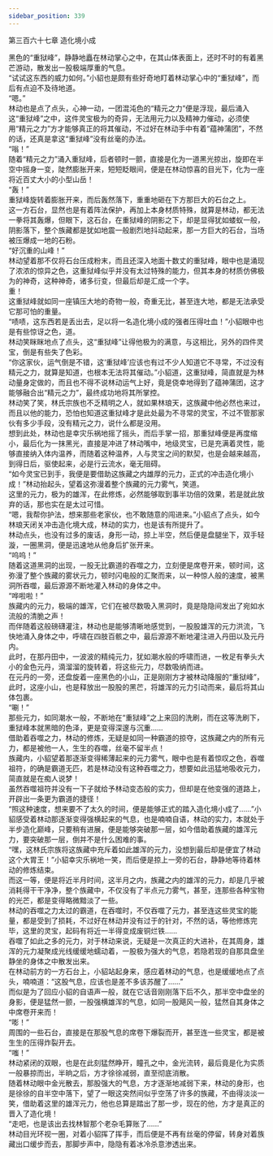 ```yaml
---
sidebar_position: 339
---
```

 第三百六十七章 造化境小成


黑色的“重狱峰”，静静地矗在林动掌心之中，在其山体表面上，还时不时的有着黑芒游动，散发出一股极端厚重的气息。  
“试试这东西的威力如何。”小貂也是颇有些好奇地盯着林动掌心中的“重狱峰”，而后有点迫不及待地道。  
“嗯。”  
林动也是点了点头，心神一动，一团混沌色的“精元之力”便是浮现，最后涌入这“重狱峰”之中，这件灵宝极为的奇异，无法用元力以及精神力催动，必须使用“精元之力”方才能够真正的将其催动，不过好在林动手中有着“蕴神蒲团”，不然的话，还真是拿这“重狱峰”没有丝毫的办法。  
“嗡！”  
随着“精元之力”涌入重狱峰，后者顿时一颤，直接是化为一道黑光掠出，旋即在半空中摇身一变，陡然膨胀开来，短短眨眼间，便是在林动惊喜的目光下，化为一座将近百丈大小的小型山岳！  
“轰！”  
重狱峰旋转着膨胀开来，而后轰然落下，重重地砸在下方那巨大的石台之上。  
这一方石台，显然也是有着阵法保护，再加上本身材质特殊，就算是林动，都无法一拳将其轰爆，但眼下，这石台，在重狱峰的阴影之下，却是显得犹如蝼蚁一般，阴影落下，整个族藏都是犹如地震一般剧烈地抖动起来，那一方巨大的石台，当场被压爆成一地的石粉。  
“好沉重的山峰！”  
林动望着那不仅将石台压成粉末，而且还深入地面十数丈的重狱峰，眼中也是涌现了浓浓的惊异之色，这重狱峰似乎并没有太过特殊的能力，但其本身的材质仿佛极为的神奇，这种神奇，诸多衍变，但最后却是汇成一个字。  
重！  
这重狱峰就如同一座镇压大地的奇物一般，奇重无比，甚至连大地，都是无法承受它那可怕的重量。  
“啧啧，这东西若是丢出去，足以将一名造化境小成的强者压得吐血！”小貂眼中也是有些惊讶之色，道。  
林动笑眯眯地点了点头，这“重狱峰”让得他极为的满意，与这相比，另外的四件灵宝，倒是有些失了色彩。  
“你这家伙，运气倒是不错，这‘重狱峰’应该也有过不少人知道它不寻常，不过没有精元之力，就算是知道，也根本无法将其催动。”小貂道，这重狱峰，简直就是为林动量身定做的，而且也不得不说林动运气上好，竟是侥幸地得到了蕴神蒲团，这才能够融合出“精元之力”，最终成功地将其所掌控。  
林动笑了笑，林氏宗族也不乏精明之人，就如果林琅天，这族藏中他必然也来过，而且以他的能力，恐怕也知道这重狱峰才是此处最为不寻常的灵宝，不过不管那家伙有多少手段，没有精元之力，说什么都是没用。  
想到此处，林动也是幸灾乐祸地摇了摇头，而后手掌一招，那重狱峰便是再度缩小，最后化为一抹黑光，直接是冲进了林动嘴中，地级灵宝，已是充满着灵性，能够直接纳入体内温养，而随着这种温养，人与灵宝之间的默契，也是会越来越高，到得日后，驱使起来，必是行云流水，毫无阻碍。  
“如今灵宝已到手，我便是要借助这族藏之内雄厚的元力，正式的冲击造化境小成！”林动抬起头，望着这弥漫着整个族藏的元力雾气，笑道。  
这里的元力，极为的雄浑，在此修炼，必然能够取到事半功倍的效果，若是就此放弃的话，那也实在是太过可惜。  
“嗯，我帮你护法，想来那些老家伙，也不敢随意的闯进来。”小貂点了点头，如今林琅天闭关冲击造化境大成，林动的实力，也是该有所提升了。  
林动点头，也没有过多的废话，身形一动，掠上半空，然后便是盘腿坐下，双手轻漩，一圈黑洞，便是迅速地从他身后扩张开来。  
“呜呜！”  
随着这道黑洞的出现，一股无比霸道的吞噬之力，立刻便是席卷开来，顿时间，这弥漫了整个族藏的雾状元力，顿时闪电般的汇聚而来，以一种惊人般的速度，被黑洞所吞噬，最后源源不断地灌入林动的身体之中。  
“哗啦啦！”  
族藏内的元力，极端的雄浑，它们在被尽数吸入黑洞时，竟是隐隐间发出了宛如水流般的清脆之声！  
而伴随着这般磅礴灌注，林动也是能够清晰地感觉到，一股股雄浑的元力洪流，飞快地涌入身体之中，呼啸在四肢百骸之中，最后源源不断地灌注进入丹田以及元丹内。  
此时，在那丹田中，一波波的精纯元力，犹如潮水般的呼啸而进，一枚足有拳头大小的金色元丹，滴溜溜的旋转着，将这些元力，尽数吸纳而进。  
在元丹的一旁，还盘旋着一座黑色的小山，正是刚刚方才被林动降服的“重狱峰”，此时，这座小山，也是释放出一股股的黑芒，将雄浑的元力引动而来，最后将其山体包裹。  
“唰！”  
那些元力，如同潮水一般，不断地在“重狱峰”之上来回的洗刷，而在这等洗刷下，重狱峰本就黑暗的色泽，更是变得深邃与沉重……  
借助着吞噬之力，林动的修炼，无疑是如同一种霸道的掠夺，这族藏之内的所有元力，都是被他一人，生生的吞噬，丝毫不留半点！  
族藏内，小貂望着那逐渐变得稀薄起来的元力雾气，眼中也是有着惊叹之色，吞噬祖符，的确是霸道无匹，若是林动没有这种吞噬之力，想要如此迅猛地吸收元力，简直就是在痴人说梦！  
虽然吞噬祖符并没有一下子就给予林动变态般的实力，但却是在他变强的道路上，开辟出一条更为霸道的捷径！  
“照这种速度，想来要不了太久的时间，便是能够正式的踏入造化境小成了……”小貂感受着林动那逐渐变得强横起来的气息，也是喃喃自语，林动的实力，本就处于半步造化巅峰，只要稍有进展，便是能够突破那一层，如今借助着族藏的雄浑元力，要突破那一层，倒并不是什么困难的事。  
“嘿，这林氏宗族将这族藏中充斥着如此雄浑的元力，没想到最后却是便宜了林动这个大胃王！”小貂幸灾乐祸地一笑，而后便是掠上一旁的石台，静静地等待着林动的修炼结束。  
而这一等，便是将近半月时间，这半月之内，族藏之内的雄浑的元力，却是几乎被消耗得干干净净，整个族藏中，不仅没有了半点元力雾气，甚至，连那些各种宝物的光芒，都是变得略微黯淡了一些。  
林动的吞噬之力太过的霸道，在吞噬时，不仅吞噬了元力，甚至连这些灵宝的能量，都是受到了损耗，不过好在林动并没有过于的针对，不然的话，等他修炼完毕，这里的灵宝，起码有将近一半得变成废铜烂铁……  
吞噬了如此之多的元力，对于林动来说，无疑是一次真正的大进补，在其周身，雄浑的元力凝聚成光线缓缓地蠕动着，一股极为强大的气息，若隐若现的自那具盘坐静坐的身体之中散发出来。  
在林动前方的一方石台上，小貂站起身来，感应着林动的气息，也是缓缓地点了点头，喃喃道：“这股气息，应该也是差不多该苏醒了……”  
而似是为了回应小貂的自语声一般，就在它话音刚刚落下后不久，那半空中盘坐的身影，便是猛然一颤，一股强横雄浑的气息，如同一股飓风一般，猛然自其身体之中席卷开来而！  
“嘭！”  
周围的一些石台，直接是在那股气息的席卷下爆裂而开，甚至连一些灵宝，都是被生生的压得炸裂开去。  
“嗤！”  
林动紧闭的双眼，也是在此刻猛然睁开，瞳孔之中，金光流转，最后竟是化为实质一般暴掠而出，半晌之后，方才徐徐减弱，直至彻底消散。  
随着林动眼中金光散去，那股强大的气息，方才逐渐地减弱下来，林动的身形，也是徐徐的自半空中落下，望了一眼这突然间似乎空荡了许多的族藏，不由得淡淡一笑，借助着这里的雄浑元力，他也总算是踏出了那一步，现在的他，方才是真正的晋入了造化境！  
“走吧，也是该出去找林智那个老杂毛算账了……”  
林动目光环视一圈，对着小貂挥了挥手，而后便是不再有丝毫的停留，转身对着族藏出口缓步而去，那脚步声中，隐隐有着冰冷杀意渗透出来。  
  
  
